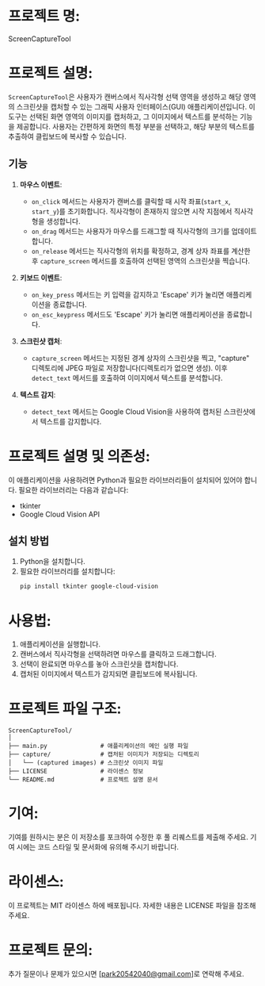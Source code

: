 # 프로젝트 명:
ScreenCaptureTool

# 프로젝트 설명:
`ScreenCaptureTool`은 사용자가 캔버스에서 직사각형 선택 영역을 생성하고 해당 영역의 스크린샷을 캡처할 수 있는 그래픽 사용자 인터페이스(GUI) 애플리케이션입니다. 이 도구는 선택된 화면 영역의 이미지를 캡처하고, 그 이미지에서 텍스트를 분석하는 기능을 제공합니다. 사용자는 간편하게 화면의 특정 부분을 선택하고, 해당 부분의 텍스트를 추출하여 클립보드에 복사할 수 있습니다.

## 기능
1. **마우스 이벤트**:
   - `on_click` 메서드는 사용자가 캔버스를 클릭할 때 시작 좌표(`start_x`, `start_y`)를 초기화합니다. 직사각형이 존재하지 않으면 시작 지점에서 직사각형을 생성합니다.
   - `on_drag` 메서드는 사용자가 마우스를 드래그할 때 직사각형의 크기를 업데이트합니다.
   - `on_release` 메서드는 직사각형의 위치를 확정하고, 경계 상자 좌표를 계산한 후 `capture_screen` 메서드를 호출하여 선택된 영역의 스크린샷을 찍습니다.

2. **키보드 이벤트**:
   - `on_key_press` 메서드는 키 입력을 감지하고 'Escape' 키가 눌리면 애플리케이션을 종료합니다.
   - `on_esc_keypress` 메서드도 'Escape' 키가 눌리면 애플리케이션을 종료합니다.

3. **스크린샷 캡처**:
   - `capture_screen` 메서드는 지정된 경계 상자의 스크린샷을 찍고, "capture" 디렉토리에 JPEG 파일로 저장합니다(디렉토리가 없으면 생성). 이후 `detect_text` 메서드를 호출하여 이미지에서 텍스트를 분석합니다.

4. **텍스트 감지**:
   - `detect_text` 메서드는 Google Cloud Vision을 사용하여 캡처된 스크린샷에서 텍스트를 감지합니다.

# 프로젝트 설명 및 의존성:
이 애플리케이션을 사용하려면 Python과 필요한 라이브러리들이 설치되어 있어야 합니다. 필요한 라이브러리는 다음과 같습니다:
- tkinter
- Google Cloud Vision API

## 설치 방법
1. Python을 설치합니다.
2. 필요한 라이브러리를 설치합니다:
   ```bash
   pip install tkinter google-cloud-vision
   ```

# 사용법:
1. 애플리케이션을 실행합니다.
2. 캔버스에서 직사각형을 선택하려면 마우스를 클릭하고 드래그합니다.
3. 선택이 완료되면 마우스를 놓아 스크린샷을 캡처합니다.
4. 캡처된 이미지에서 텍스트가 감지되면 클립보드에 복사됩니다.

# 프로젝트 파일 구조:
```
ScreenCaptureTool/
│
├── main.py               # 애플리케이션의 메인 실행 파일
├── capture/              # 캡처된 이미지가 저장되는 디렉토리
│   └── (captured images) # 스크린샷 이미지 파일
├── LICENSE               # 라이센스 정보
└── README.md             # 프로젝트 설명 문서
```

# 기여:
기여를 원하시는 분은 이 저장소를 포크하여 수정한 후 풀 리퀘스트를 제출해 주세요. 기여 시에는 코드 스타일 및 문서화에 유의해 주시기 바랍니다.

# 라이센스:
이 프로젝트는 MIT 라이센스 하에 배포됩니다. 자세한 내용은 LICENSE 파일을 참조해 주세요.

# 프로젝트 문의:
추가 질문이나 문제가 있으시면 [park20542040@gmail.com]로 연락해 주세요.